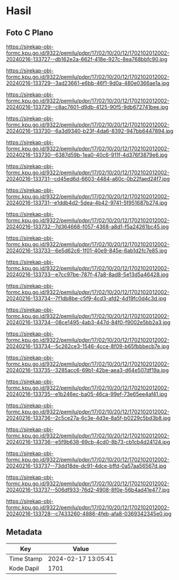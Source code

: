 # Hasil

## Foto C Plano

https://sirekap-obj-formc.kpu.go.id/9322/pemilu/pdpr/17/02/10/20/12/1702102012002-20240216-133727--db162e2a-662f-418e-927c-8ea768bbfc90.jpg

https://sirekap-obj-formc.kpu.go.id/9322/pemilu/pdpr/17/02/10/20/12/1702102012002-20240216-133729--3ad23661-e6bb-46f1-9d0a-480e0366ae1a.jpg

https://sirekap-obj-formc.kpu.go.id/9322/pemilu/pdpr/17/02/10/20/12/1702102012002-20240216-133729--c8ac7601-d9db-4125-90f5-9db672741bee.jpg

https://sirekap-obj-formc.kpu.go.id/9322/pemilu/pdpr/17/02/10/20/12/1702102012002-20240216-133730--6a3d9340-b23f-4da6-8392-947bb6447894.jpg

https://sirekap-obj-formc.kpu.go.id/9322/pemilu/pdpr/17/02/10/20/12/1702102012002-20240216-133730--6387d59b-1ea0-40c6-911f-4d376f3879e6.jpg

https://sirekap-obj-formc.kpu.go.id/9322/pemilu/pdpr/17/02/10/20/12/1702102012002-20240216-133731--cd45ed6d-6603-4484-a60c-0b22faed24f7.jpg

https://sirekap-obj-formc.kpu.go.id/9322/pemilu/pdpr/17/02/10/20/12/1702102012002-20240216-133731--e1ddb4d2-5dea-4b42-9741-5f951687b274.jpg

https://sirekap-obj-formc.kpu.go.id/9322/pemilu/pdpr/17/02/10/20/12/1702102012002-20240216-133732--7d364668-f057-4368-a8d1-f5a24261bc45.jpg

https://sirekap-obj-formc.kpu.go.id/9322/pemilu/pdpr/17/02/10/20/12/1702102012002-20240216-133733--6e5d62c6-1f01-40e9-845e-6ab1d2fc7e85.jpg

https://sirekap-obj-formc.kpu.go.id/9322/pemilu/pdpr/17/02/10/20/12/1702102012002-20240216-133733--e7cc97be-787f-47a8-8ad8-5e13d5a46428.jpg

https://sirekap-obj-formc.kpu.go.id/9322/pemilu/pdpr/17/02/10/20/12/1702102012002-20240216-133734--7f1db8be-c5f9-4cd3-afd2-4d19fc0d4c3d.jpg

https://sirekap-obj-formc.kpu.go.id/9322/pemilu/pdpr/17/02/10/20/12/1702102012002-20240216-133734--08ce1495-4ab3-447d-84f0-f9002e5bb2a3.jpg

https://sirekap-obj-formc.kpu.go.id/9322/pemilu/pdpr/17/02/10/20/12/1702102012002-20240216-133734--5c262ce3-1546-4cce-8f09-b65fbbbecb7e.jpg

https://sirekap-obj-formc.kpu.go.id/9322/pemilu/pdpr/17/02/10/20/12/1702102012002-20240216-133735--3285acc6-69b1-42be-aea3-d64e507df19a.jpg

https://sirekap-obj-formc.kpu.go.id/9322/pemilu/pdpr/17/02/10/20/12/1702102012002-20240216-133735--e1b246ec-ba05-46ca-99ef-73e65ee4af41.jpg

https://sirekap-obj-formc.kpu.go.id/9322/pemilu/pdpr/17/02/10/20/12/1702102012002-20240216-133736--2c5ce27a-6c3e-4d3e-8a5f-b0229c5bd3b8.jpg

https://sirekap-obj-formc.kpu.go.id/9322/pemilu/pdpr/17/02/10/20/12/1702102012002-20240216-133736--e5f9b638-69cb-4cd0-8b73-cb1cb4d24124.jpg

https://sirekap-obj-formc.kpu.go.id/9322/pemilu/pdpr/17/02/10/20/12/1702102012002-20240216-133737--73dd18de-dc91-4dce-bffd-0a57aa56567d.jpg

https://sirekap-obj-formc.kpu.go.id/9322/pemilu/pdpr/17/02/10/20/12/1702102012002-20240216-133737--506df933-76d2-4908-8f0e-56b4ad41e477.jpg

https://sirekap-obj-formc.kpu.go.id/9322/pemilu/pdpr/17/02/10/20/12/1702102012002-20240216-133728--c7433260-4886-4feb-afa8-0369342345e0.jpg


## Metadata

| Key        | Value               |
| ---------- | ------------------- |
| Time Stamp | 2024-02-17 13:05:41 |
| Kode Dapil | 1701                |



